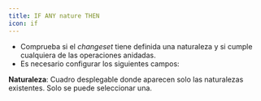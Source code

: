 ```yaml
---
title: IF ANY nature THEN
icon: if
---
```

* Comprueba si el *changeset* tiene definida una naturaleza y si cumple cualquiera de las operaciones anidadas.
* Es necesario configurar los siguientes campos:

**Naturaleza**: Cuadro desplegable donde aparecen solo las naturalezas existentes. Solo se puede seleccionar una.

